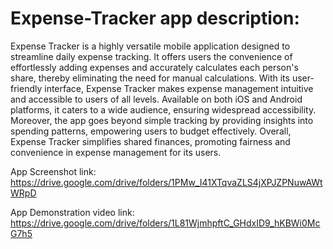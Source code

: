 # Expense-Tracker app description:
Expense Tracker is a highly versatile mobile application designed to streamline daily expense tracking. It offers users the convenience of effortlessly adding expenses and accurately calculates each person's share, thereby eliminating the need for manual calculations. With its user-friendly interface, Expense Tracker makes expense management intuitive and accessible to users of all levels. Available on both iOS and Android platforms, it caters to a wide audience, ensuring widespread accessibility. Moreover, the app goes beyond simple tracking by providing insights into spending patterns, empowering users to budget effectively. Overall, Expense Tracker simplifies shared finances, promoting fairness and convenience in expense management for its users.

App Screenshot link: https://drive.google.com/drive/folders/1PMw_I41XTqvaZLS4jXPJZPNuwAWtWRpD

App Demonstration video link: https://drive.google.com/drive/folders/1L81WjmhpftC_GHdxID9_hKBWi0McG7h5
